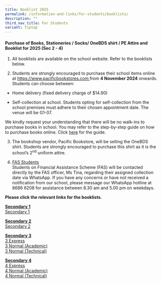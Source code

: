 ```yaml
---
title: Booklist 2025
permalink: /information-and-links/for-students/booklists/
description: ""
third_nav_title: For Students
variant: tiptap
---
```

<h4><strong>Purchase of Books, Stationeries / Socks/ OneBDS shirt / PE Attire and Booklist for 2025 (Sec 2 - 4)</strong></h4>
<ol data-tight="true" class="tight">
<li>
<p>All booklists are available on the school website. Refer to the booklists
below.</p>
</li>
<li>
<p>Students are strongly encouraged to purchase their school items online
at <a href="https://www.pacificbookstores.com" rel="noopener nofollow" target="_blank">https://www.pacificbookstores.com </a>from <strong>4 November 2024</strong> onwards.
Students can choose between:</p>
</li>
</ol>
<ul data-tight="true" class="tight">
<li>
<p>Home delivery (fixed delivery charge of $14.90)</p>
</li>
<li>
<p>Self-collection at school. Students opting for self-collection from the
school premises must adhere to their chosen appointment date. The venue
will be G1-07.</p>
</li>
</ul>
<p>We kindly request your understanding that there will be no walk-ins to
purchase books in school. You may refer to the step-by-step guide on how
to purchase books online. Click <a href="https://go.gov.sg/pacificbookstoresonlinepurchaseguide" rel="noopener nofollow" target="_blank">here</a> for
the guide.</p>
<ol start="3" data-tight="true" class="tight">
<li>
<p>The bookshop vendor, Pacific Bookstore, will be selling the OneBDS shirt.
Students are strongly encouraged to purchase this shirt as it is the school’s
2<sup>nd</sup> uniform attire.</p>
</li>
<li>
<p><u>FAS Students </u>
<br>Students on Financial Assistance Scheme (FAS) will be contacted directly
by the FAS officer, Ms Tina, regarding their assigned collection date via
WhatsApp. If you have any concerns or have not received a notification
from our school, please message our WhatsApp hotline at 8686 6208 for assistance
between 8.30 am and 5.00 pm on weekdays.</p>
<p></p>
</li>
</ol>
<p><strong>Please click the relevant links for the booklists.</strong>
</p>
<p><strong><u>Secondary 1</u></strong>
<br><a href="/files/Booklist/BSSS_S1_BOOKLIST_FOR_YEAR_2025.pdf" rel="noopener nofollow" target="_blank">Secondary 1</a>
</p>
<p><strong><u>Secondary 2</u></strong> 
<br><a href="/files/Booklist/BSSS_S2_BOOKLIST_FOR_YEAR_2025.pdf" rel="noopener nofollow" target="_blank">Secondary 2</a>
</p>
<p><strong><u>Secondary 3</u></strong> 
<br><a href="/files/Booklist/BSSS_S3__EXP__BOOKLIST_FOR_YEAR_2025.pdf" rel="noopener nofollow" target="_blank">3 Express</a>
<br><a href="/files/Booklist/BSSS_S3__NA__BOOKLIST_FOR_YEAR_2025.pdf" rel="noopener nofollow" target="_blank">3 Normal (Academic)</a>
<br><a href="/files/Booklist/BSSS_S3__NT__BOOKLIST_FOR_YEAR_2025.pdf" rel="noopener nofollow" target="_blank">3 Normal (Technical)</a>
</p>
<p><strong><u>Secondary 4 </u></strong>
<br><a href="/files/Booklist/BSSS_S4__EXP__BOOKLIST_FOR_YEAR_2025.pdf" rel="noopener noreferrer nofollow" target="_blank">4 Express</a>
<br><a href="/files/Booklist/BSSS_S4__NA__BOOKLIST_FOR_YEAR_2025.pdf" rel="noopener noreferrer nofollow" target="_blank">4 Normal (Academic)</a>
<br><a href="/files/Booklist/BSSS_S4__NT__BOOKLIST_FOR_YEAR_2025.pdf" rel="noopener noreferrer nofollow" target="_blank">4 Normal (Technical)</a>
</p>